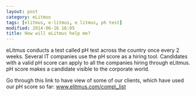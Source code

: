```yaml
---
layout: post
category: eLitmus
tags: [elitmus, e-litmus, e litmus, ph test]
modified: 2014-06-16 16:05
title: How will eLitmus help me?
---
```




eLitmus conducts a test called pH test across the country once every 2 weeks. Several IT companies use the pH score as a hiring tool. Candidates with a valid pH score can apply to all the companies hiring through eLitmus. pH score makes a candidate visible to the corporate world.  
  
  
Go through this link to have view of some of our clients, which have used our pH score so far: www.elitmus.com/comp\_list

